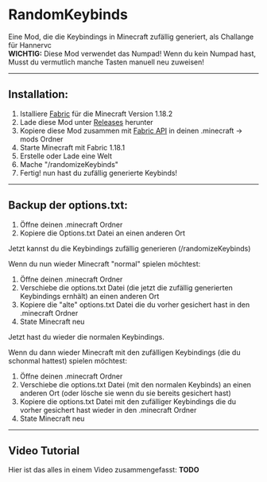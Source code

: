 # RandomKeybinds
Eine Mod, die die Keybindings in Minecraft zufällig generiert, als Challange für Hannervc \
__**WICHTIG:**__ Diese Mod verwendet das Numpad! Wenn du kein Numpad hast, Musst du vermutlich manche Tasten manuell neu zuweisen!

---

## Installation:
1. Istalliere [Fabric](https://fabricmc.net/use) für die Minecraft Version 1.18.2
2. Lade diese Mod unter [Releases](https://github.com/Letsric/RandomKeybinds/releases) herunter
3. Kopiere diese Mod zusammen mit [Fabric API](https://www.curseforge.com/minecraft/mc-mods/fabric-api/files/all) in deinen .minecraft -> mods Ordner
4. Starte Minecraft mit Fabric 1.18.1
5. Erstelle oder Lade eine Welt
6. Mache "/randomizeKeybinds"
7. Fertig! nun hast du zufällig generierte Keybinds!

---

## Backup der options.txt:
1. Öffne deinen .minecraft Ordner
2. Kopiere die Options.txt Datei an einen anderen Ort

Jetzt kannst du die Keybindings zufällig generieren (/randomizeKeybinds)

Wenn du nun wieder Minecraft "normal" spielen möchtest:

1. Öffne deinen .minecraft Ordner
2. Verschiebe die options.txt Datei (die jetzt die zufällig generierten Keybindings ernhält) an einen anderen Ort
3. Kopiere die "alte" options.txt Datei die du vorher gesichert hast in den .minecraft Ordner
4. State Minecraft neu

Jetzt hast du wieder die normalen Keybindings.

Wenn du dann wieder Minecraft mit den zufälligen Keybindings (die du schonmal hattest) spielen möchtest:

1. Öffne deinen .minecraft Ordner
2. Verschiebe die options.txt Datei (mit den normalen Keybinds) an einen anderen Ort (oder lösche sie wenn du sie bereits gesichert hast)
3. Kopiere die options.txt Datei mit den zufälliger Keybindings die du vorher gesichert hast wieder in den .minecraft Ordner
4. State Minecraft neu

---

## Video Tutorial
Hier ist das alles in einem Video zusammengefasst: **TODO**
